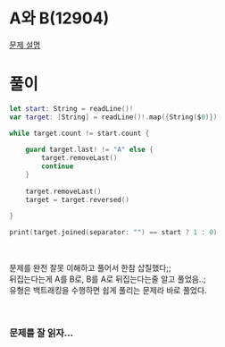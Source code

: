 # A와 B(12904)
[문제 설명](https://www.acmicpc.net/problem/12904)

# 풀이
```swift
let start: String = readLine()!
var target: [String] = readLine()!.map({String($0)})

while target.count != start.count {
    
    guard target.last! != "A" else {
        target.removeLast()
        continue
    }
    
    target.removeLast()
    target = target.reversed()
    
}

print(target.joined(separator: "") == start ? 1 : 0)
```

<br/>

문제를 완전 잘못 이해하고 풀어서 한참 삽질했다;; <br/>
뒤집는다는게 A를 B로, B를 A로 뒤집는다는줄 알고 풀었음..; <br/>
유형은 백트래킹을 수행하면 쉽게 풀리는 문제라 바로 풀었다.

<br/>

### 문제를 **잘** 읽자...